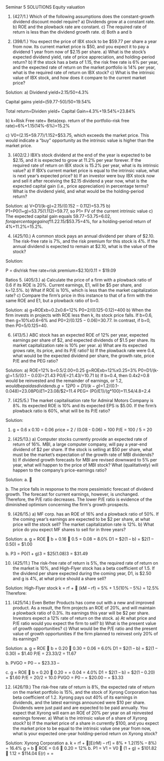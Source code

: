 Seminar 5 SOLUTIONS
Equity valuation

1. (427/1.) Which of the following assumptions does the constant-growth dividend discount model require?
   a) Dividends grow at a constant rate.
   b) ROE and the plowback rate are constant.
   c) The required rate of return is less than the dividend growth rate.
   d) Both a and b

2. (398/1.) You expect the price of IBX stock to be $59.77 per share a year from now. Its current market price is $50, and you expect it to pay a dividend 1 year from now of $2.15 per share.
   a) What is the stock’s expected dividend yield, rate of price appreciation, and holding-period return?
   b) If the stock has a beta of 1.15, the risk free rate is 6% per year, and the expected rate of return on the market portfolio is 14% per year, what is the required rate of return on IBX stock?
   c) What is the intrinsic value of IBX stock, and how does it compare to the current market price?

Solution:
a) Dividend yield=$2.15/$50=4.3%

Capital gains yield=(59.77-50)/50=19.54%

Total return=Dividen yield+ Capital Gain=4.3%+19.54%=23.84%

b) k=Risk Free rate+ Beta(exp. return of the portfolio-risk free rate)=6%+1.15(14%-6%)=15.2%

c) V0=($2.15+$59.77)/1.152=$53.75, which exceeds the market price. This would indicate a “buy” opportunity as the intrinsic value is higher than the market price.

3. (402/2.) IBX’s stock dividend at the end of the year is expected to be $2.15, and it is expected to grow at 11.2% per year forever. If the required rate of return on IBX stock is 15.2% per year, what is its intrinsic value?
   a) If IBX’s current market price is equal to the intrinsic value, what is next year’s expected price?
   b) If an investor were buy IBX stock now and sell it after receiving the $2.15 dividend a year now, what is the expected capital gain (i.e., price appreciation) in percentage terms? What is the dividend yield, and what would be the holding-period return?

Solution:
a) V=D1/(k-g)=$2.15/(0.152-0.112)=$53.75
b) P1=P0(1+g)=$53.75(1.112)=$59.77, so P1= FV of the current intrinsic value
c) The expected capital gain equals $59.77-$53.75=$6.02, for a percentage gain of 11.2%. The dividend yield is D1/P0=$2.15/$53.75=4%, for a holding-period return of 4%+11.2%=15.2%.

4. (425/10.) A common stock pays an annual dividend per share of $2.10. The risk-free rate is 7%, and the risk premium for this stock is 4%. If the annual dividend is expected to remain at $2.10, what is the value of the stock?

Solution:

P = div/risk free rate+risk premium=$2.10/0.11 = $19.09

Ratios 5. (405/3.)
a) Calculate the price of a firm with a plowback ratio of 0.6 if its ROE is 20%. Current earnings, E1, will be $5 per share, and k=12.5%.
b) What if ROE is 10%, which is less than the market capitalization rate?
c) Compare the firm’s price in this instance to that of a firm with the same ROE and E1, but a plowback ratio of b=0.

Solution:
a) g=ROExb=0.2x0.6=12%
P0=2/(0.125-0.12)=400
b) When the firm invests in projects with ROE less then k, its stock price falls.
If b=0.6, then g=10%x0.6=6% and P0=$2/(0.125-0.06)=$30.77. In contrast, if b=0, then P0=$5/0.125=$40.

6. (413/5.) ABC stock has an expected ROE of 12% per year, expected earnings per share of $2, and expected dividends of $1.5 per share. Its market capitalization rate is 10% per year.
   a) What are its expected grows rate, its price, and its P/E ratio?
   b) If the plowback rate were 0.4, what would be the expected dividend per share, the growth rate, price P/E and the PEG ratio?

Solution:
a) ROE=12%
b=$0.5/$2.00=0.25
g=ROExb=12%x0.25=3%
P0=D1/(k-g)=$1.5/(0.1-0.03)=$21.43
P0/E=$21.43/$=10.71
b) If b=0.4, then 0.4x$2=$0.8 would be reinvested and the remainder of earnings, or $1.2, would be paid as dividends.
g= 12%x0.4=4.8%
P0=D1/(k-g)=$1.2/(0.1-0.048)=$23.08
P0/E1=$23.08/$2=11.4
PEG= (P0/E1)/(g\*100)=11.54/4.8=2.4

7. (425/5.) The market capitalisation rate for Admiral Motors Company is 8%. Its expected ROE is 10% and its expected EPS is $5.00. If the firm’s plowback ratio is 60%, what will be its P/E ratio?

Solution:

1. g = 0.6 x 0.10 = 0.06
   price = 2 / (0.08 - 0.06) = 100
   P/E = 100 / 5 = 20

2. (425/13.)
   a) Computer stocks currently provide an expected rate of return of 16%. MBI, a large computer company, will pay a year-end dividend of $2 per share. If the stock is selling at $50 per share, what must be the market’s expectation of the growth rate of MBI dividends?
   b) If dividend growth forecasts for MBI are revised downward to 5% per year, what will happen to the price of MBI stock? What (qualitatively) will happen to the company’s price-earnings ratio?

Solution:
a.


b.
The price falls in response to the more pessimistic forecast of dividend growth. The forecast for current earnings, however, is unchanged. Therefore, the P/E ratio decreases. The lower P/E ratio is evidence of the diminished optimism concerning the firm's growth prospects.

9. (426/15.)
   a) MF corp. has an ROE of 16% and a plowback ratio of 50%. If the coming year’s earnings are expected to be $2 per share, at what price will the stock sell? The market capitalization rate is 12%.
   b) What price do you expect MF shares to sell for in three years?

Solution:
a. g = ROE  b = 0.16  0.5 = 0.08 = 8.0%
D1 = $2(1 – b) = $2(1 – 0.50) = $1.00

b. P3 = P0(1 + g)3 = $25(1.08)3 = $31.49

10. (425/11.) The risk-free rate of return is 5%, the required rate of return on the market is 10%, and High-Flyer stock has a beta coefficient of 1.5. If the dividend per share expected during the coming year, D1, is $2.50 and g is 4%, at what price should a share sell?

Solution:
High-Flyer stock
k = rf +  (kM – rf) = 5% + 1.5(10% – 5%) = 12.5%
Therefore:

11. (425/14.) Even Better Products has come out with a new and improved product. As a result, the firm projects an ROE of 20%, and will maintain a plowback ratio of 0.3%. Its earnings this year will be $2 per share. Investors expect a 12% rate of return on the stock.
    a) At what price and P/E ratio would you expect the firm to sell?
    b) What is the present value of growth opportunities?
    c) What would be the P/E ratio and the present value of growth opportunities if the firm planned to reinvest only 20% of its earnings?

Solution:
a. g = ROE  b = 0.20  0.30 = 0.06 = 6.0%
D1 = $2(1 – b) = $2(1 – 0.30) = $1.40
P/E = $23.33/$2 = 11.67

b. PVGO = P0 – = $23.33 –

c. g = ROE  b = 0.20  0.20 = = 0.04 = 4.0%
D1 = $2(1 – b) = $2(1 – 0.20) = $1.60
P/E = $20/$2 = 10.0
PVGO = P0 – = $20.00 – = $3.33

12. (426/19.) The risk-free rate of return is 8%, the expected rate of return on the market portfolio is 15%, and the stock of Xyrong Corporation has beta coefficient of 1.2. Xyrong pays out 40% of its earnings in dividends, and the latest earnings announced were $10 per share. Dividends were just paid and are expected to be paid annually. You expect that Xyrong will earn an ROE of 20% per year on all reinvested earnings forever.
    a) What is the intrinsic value of a share of Xyrong stock?
    b) If the market price of a share in currently $100, and you expect the market price to be equal to the intrinsic value one year from now, what is your expected one-year holding-period return on Xyrong stock?

Solution:
Xyrong Corporation
a. k = rf + [E(rM) – rf] = 8% + 1.2(15% – 8%) = 16.4%
g = b  ROE = 0.6  0.20 = 12%
b. P1 = V1 = V0  (1 + g) = $101.82  1.12 = $114.04
E(r) = =
